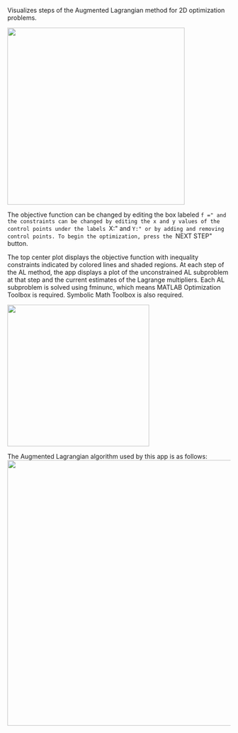 Visualizes steps of the Augmented Lagrangian method for 2D optimization problems.

<img src="https://github.com/user-attachments/assets/b3475d50-f7ea-4f89-b75f-517fffd8eb78" width="400">

The objective function can be changed by editing the box labeled ``f =" and the constraints can be changed by editing the x and y values of the control points under the labels ``X:" and ``Y:" or by adding and removing control points. To begin the optimization, press the ``NEXT STEP" button. 

The top center plot displays the objective function with inequality constraints indicated by colored lines and shaded regions. At each step of the AL method, the app displays a plot of the unconstrained AL subproblem at that step and the current estimates of the Lagrange multipliers. Each AL subproblem is solved using fminunc, which means MATLAB Optimization Toolbox is required. Symbolic Math Toolbox is also required. 

<img src="https://github.com/user-attachments/assets/f5541ed3-719f-4061-9ef7-47ec9f8a3bdc" width="320">

The Augmented Lagrangian algorithm used by this app is as follows:
<img src="https://github.com/user-attachments/assets/262cf58d-6fda-4818-b610-fe546a969229" width="600">

